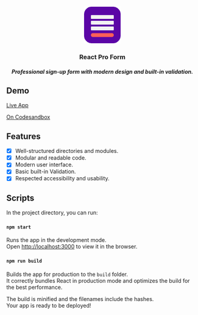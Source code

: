 <p align="center">
<img src="https://github.com/MenaiAla/react-pro-form/blob/master/logo.png"/>
<h3 align="center">React Pro Form</h3>
</p> 
<h5 align="center">Professional sign-up form with modern design and built-in validation.</h5>

## Demo

[Live App](https://xux06.csb.app/)

[On Codesandbox](https://codesandbox.io/s/menaialareact-pro-form-xux06)

## Features

- [x] Well-structured directories and modules.
- [x] Modular and readable code.
- [x] Modern user interface.
- [x] Basic built-in Validation.
- [x] Respected accessibility and usability.

## Scripts

In the project directory, you can run:

#### `npm start`

Runs the app in the development mode.<br />
Open [http://localhost:3000](http://localhost:3000) to view it in the browser.

#### `npm run build`

Builds the app for production to the `build` folder.<br />
It correctly bundles React in production mode and optimizes the build for the best performance.

The build is minified and the filenames include the hashes.<br />
Your app is ready to be deployed!
